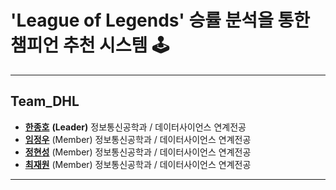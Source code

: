 # 'League of Legends' 승률 분석을 통한 챔피언 추천 시스템 🕹
---

## Team_DHL

>
* __[한종호](https://github.com/hanjongho)__ __(Leader)__ 정보통신공학과 / 데이터사이언스 연계전공
* __[임정우](https://github.com/imjeongwoo)__ (Member) 정보통신공학과 / 데이터사이언스 연계전공
* __[정현성](https://github.com/gringreem)__  (Member) 정보통신공학과 / 데이터사이언스 연계전공
* __[최재원](https://github.com/chlwodnjs)__  (Member) 정보통신공학과 / 데이터사이언스 연계전공

---
